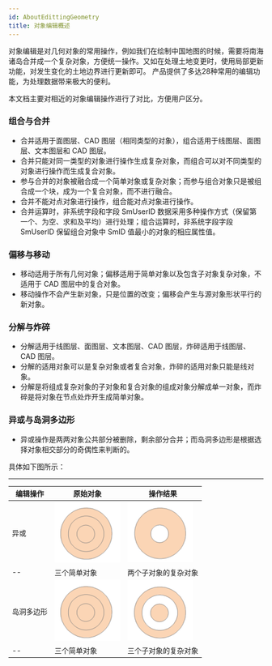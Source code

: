 ```yaml
---
id: AboutEdittingGeometry
title: 对象编辑概述  
---  
```

对象编辑是对几何对象的常用操作，例如我们在绘制中国地图的时候，需要将南海诸岛合并成一个复杂对象，方便统一操作。又如在处理土地变更时，使用局部更新功能，对发生变化的土地边界进行更新即可。
产品提供了多达28种常用的编辑功能，为处理数据带来极大的便利。

本文档主要对相近的对象编辑操作进行了对比，方便用户区分。

### 组合与合并

  * 合并适用于面图层、CAD 图层（相同类型的对象），组合适用于线图层、面图层、文本图层和 CAD 图层。
  * 合并只能对同一类型的对象进行操作生成复杂对象，而组合可以对不同类型的对象进行操作而生成复合对象。
  * 参与合并的对象被融合成一个简单对象或复杂对象；而参与组合对象只是被组合成一个块，成为一个复合对象，而不进行融合。
  * 合并不能对点对象进行操作，组合能对点对象进行操作。
  * 合并运算时，非系统字段和字段 SmUserID 数据采用多种操作方式（保留第一个、为空、求和及平均）进行处理；组合运算时，非系统字段字段 SmUserID 保留组合对象中 SmID 值最小的对象的相应属性值。

### 偏移与移动

  * 移动适用于所有几何对象；偏移适用于简单对象以及包含子对象复杂对象，不适用于 CAD 图层中的复合对象。
  * 移动操作不会产生新对象，只是位置的改变；偏移会产生与源对象形状平行的新对象。

### 分解与炸碎

  * 分解适用于线图层、面图层、文本图层、CAD 图层，炸碎适用于线图层、CAD 图层。
  * 分解的适用对象可以是复杂对象或者复合对象，炸碎的适用对象只能是线对象。
  * 分解是将组成复杂对象的子对象和复合对象的组成对象分解成单一对象，而炸碎是将对象在节点处炸开生成简单对象。

### 异或与岛洞多边形

  * 异或操作是两两对象公共部分被删除，剩余部分合并；而岛洞多边形是根据选择对象相交部分的奇偶性来判断的。

具体如下图所示：

 ---  
  
编辑操作|原始对象|操作结果  
--|--|--
异或 | ![](img/Origin.png) | ![](img/XorOP.png) |  
 --| 三个简单对象 | 两个子对象的复杂对象  
 岛洞多边形 | ![](img/Origin.png) | ![](img/HoleOP.png) |  
 --| 三个简单对象 | 三个子对象的复杂对象  
  
